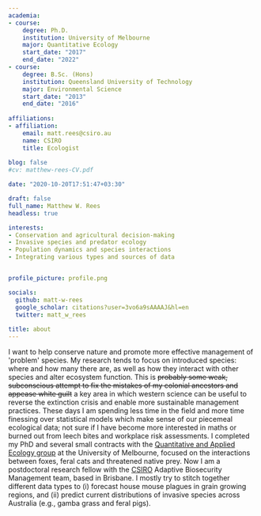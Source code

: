 ```yaml
---
academia:
- course:
    degree: Ph.D.
    institution: University of Melbourne
    major: Quantitative Ecology
    start_date: "2017"
    end_date: "2022"
- course:
    degree: B.Sc. (Hons)
    institution: Queensland University of Technology
    major: Environmental Science
    start_date: "2013"
    end_date: "2016"
    
affiliations:
- affiliation:
    email: matt.rees@csiro.au
    name: CSIRO 
    title: Ecologist
    
blog: false
#cv: matthew-rees-CV.pdf

date: "2020-10-20T17:51:47+03:30"

draft: false
full_name: Matthew W. Rees
headless: true

interests:
- Conservation and agricultural decision-making
- Invasive species and predator ecology
- Population dynamics and species interactions
- Integrating various types and sources of data


profile_picture: profile.png

socials:
  github: matt-w-rees
  google_scholar: citations?user=3vo6a9sAAAAJ&hl=en
  twitter: matt_w_rees
  
title: about
---
```


I want to help conserve nature and promote more effective management of 'problem' species. My research tends to focus on introduced species: where and how many there are, as well as how they interact with other species and alter ecosystem function. This is ~~probably some weak, subconscious attempt to fix the mistakes of my colonial ancestors and appease white guilt~~ a key area in which western science can be useful to reverse the extinction crisis and enable more sustainable management practices. These days I am spending less time in the field and more time finessing over statistical models which make sense of our piecemeal ecological data; not sure if I have become more interested in maths or burned out from leech bites and workplace risk assessments. I completed my PhD and several small contracts with the [Quantitative and Applied Ecology group](https://qaeco.com) at the University of Melbourne, focused on the interactions between foxes, feral cats and threatened native prey. Now I am a postdoctoral research fellow with the [CSIRO](https://www.csiro.au) Adaptive Biosecurity Management team, based in Brisbane. I mostly try to stitch together different data types to (i) forecast house mouse plagues in grain growing regions, and (ii) predict current distributions of invasive species across Australia (e.g., gamba grass and feral pigs).
